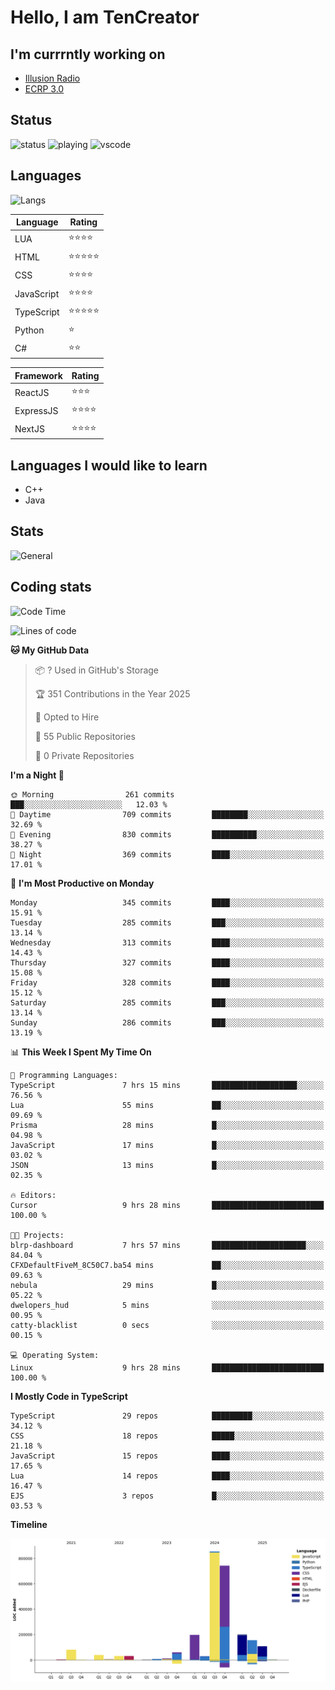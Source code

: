 # Hello, I am TenCreator

## I'm currrntly working on
- [Illusion Radio](https://illusionradio.co.uk/)
- [ECRP 3.0](http://github.com/Emerald-Coast-Roleplay/)

## Status
![status](https://api.statusbadges.me/badge/status/518334475038359555?simple=true&style=for-the-badge)
![playing](https://api.statusbadges.me/badge/playing/518334475038359555?style=for-the-badge)
![vscode](https://api.statusbadges.me/badge/vscode/518334475038359555?style=for-the-badge)

## Languages
![Langs](https://github-readme-stats.vercel.app/api/top-langs/?username=tencreator&layout=compact&theme=radical)


|Language|Rating|
|--------|------|
|LUA|⭐️⭐️⭐️⭐️|
|HTML|⭐️⭐️⭐️⭐️⭐️|
|CSS|⭐️⭐️⭐️⭐️|
|JavaScript|⭐️⭐️⭐️⭐️|
|TypeScript|⭐️⭐️⭐️⭐️⭐️|
|Python|⭐️|
|C#|⭐️⭐️ |

|Framework|Rating|
|--------|------|
|ReactJS|⭐️⭐️⭐|
|ExpressJS|⭐️⭐️⭐️⭐️|
|NextJS|⭐️⭐️⭐⭐️|

## Languages I would like to learn
- C++
- Java

## Stats
![General](https://github-readme-stats.vercel.app/api?username=tencreator&show_icons=true&theme=radical)

## Coding stats

<!--START_SECTION:waka-->
![Code Time](http://img.shields.io/badge/Code%20Time-465%20hrs%2055%20mins-blue)

![Lines of code](https://img.shields.io/badge/From%20Hello%20World%20I%27ve%20Written-2.0%20million%20lines%20of%20code-blue)

**🐱 My GitHub Data** 

> 📦 ? Used in GitHub's Storage 
 > 
> 🏆 351 Contributions in the Year 2025
 > 
> 💼 Opted to Hire
 > 
> 📜 55 Public Repositories 
 > 
> 🔑 0 Private Repositories 
 > 
**I'm a Night 🦉** 

```text
🌞 Morning                261 commits         ███░░░░░░░░░░░░░░░░░░░░░░   12.03 % 
🌆 Daytime                709 commits         ████████░░░░░░░░░░░░░░░░░   32.69 % 
🌃 Evening                830 commits         ██████████░░░░░░░░░░░░░░░   38.27 % 
🌙 Night                  369 commits         ████░░░░░░░░░░░░░░░░░░░░░   17.01 % 
```
📅 **I'm Most Productive on Monday** 

```text
Monday                   345 commits         ████░░░░░░░░░░░░░░░░░░░░░   15.91 % 
Tuesday                  285 commits         ███░░░░░░░░░░░░░░░░░░░░░░   13.14 % 
Wednesday                313 commits         ████░░░░░░░░░░░░░░░░░░░░░   14.43 % 
Thursday                 327 commits         ████░░░░░░░░░░░░░░░░░░░░░   15.08 % 
Friday                   328 commits         ████░░░░░░░░░░░░░░░░░░░░░   15.12 % 
Saturday                 285 commits         ███░░░░░░░░░░░░░░░░░░░░░░   13.14 % 
Sunday                   286 commits         ███░░░░░░░░░░░░░░░░░░░░░░   13.19 % 
```


📊 **This Week I Spent My Time On** 

```text
💬 Programming Languages: 
TypeScript               7 hrs 15 mins       ███████████████████░░░░░░   76.56 % 
Lua                      55 mins             ██░░░░░░░░░░░░░░░░░░░░░░░   09.69 % 
Prisma                   28 mins             █░░░░░░░░░░░░░░░░░░░░░░░░   04.98 % 
JavaScript               17 mins             █░░░░░░░░░░░░░░░░░░░░░░░░   03.02 % 
JSON                     13 mins             █░░░░░░░░░░░░░░░░░░░░░░░░   02.35 % 

🔥 Editors: 
Cursor                   9 hrs 28 mins       █████████████████████████   100.00 % 

🐱‍💻 Projects: 
blrp-dashboard           7 hrs 57 mins       █████████████████████░░░░   84.04 % 
CFXDefaultFiveM_8C50C7.ba54 mins             ██░░░░░░░░░░░░░░░░░░░░░░░   09.63 % 
nebula                   29 mins             █░░░░░░░░░░░░░░░░░░░░░░░░   05.22 % 
dwelopers_hud            5 mins              ░░░░░░░░░░░░░░░░░░░░░░░░░   00.95 % 
catty-blacklist          0 secs              ░░░░░░░░░░░░░░░░░░░░░░░░░   00.15 % 

💻 Operating System: 
Linux                    9 hrs 28 mins       █████████████████████████   100.00 % 
```

**I Mostly Code in TypeScript** 

```text
TypeScript               29 repos            █████████░░░░░░░░░░░░░░░░   34.12 % 
CSS                      18 repos            █████░░░░░░░░░░░░░░░░░░░░   21.18 % 
JavaScript               15 repos            ████░░░░░░░░░░░░░░░░░░░░░   17.65 % 
Lua                      14 repos            ████░░░░░░░░░░░░░░░░░░░░░   16.47 % 
EJS                      3 repos             █░░░░░░░░░░░░░░░░░░░░░░░░   03.53 % 
```



**Timeline**

![Lines of Code chart](https://raw.githubusercontent.com/tencreator/tencreator/main/assets/bar_graph.png)


<!--END_SECTION:waka-->
